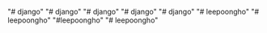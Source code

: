 "# django" 
"# django" 
"# django" 
"# django" 
"# django" 
"# leepoongho" 
"# leepoongho" 
"#leepoongho"
"# leepoongho" 
